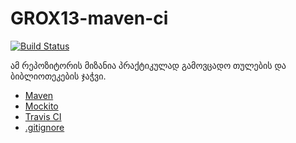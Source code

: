 # GROX13-maven-ci

[![Build Status](https://travis-ci.org/GROX13/GROX13-maven-ci.svg?branch=master)](https://travis-ci.org/GROX13/GROX13-maven-ci)

ამ რეპოზიტორის მიზანია პრაქტიკულად გამოვცადო თულების და ბიბლიოთეკების ჯაჭვი.

* [Maven](http://mvnrepository.com/)
* [Mockito](http://mockito.org/)
* [Travis CI](http://docs.travis-ci.com/user/status-images/)
* [.gitignore](https://www.gitignore.io/)
